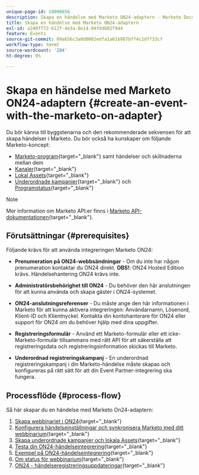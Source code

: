 ```yaml
---
unique-page-id: 10096656
description: Skapa en händelse med Marketo ON24-adaptern - Marketo Docs - produktdokumentation
title: Skapa en händelse med Marketo ON24-adaptern
exl-id: a240ff72-b12f-4e3a-8e14-94fddb02f944
feature: Events
source-git-commit: 09a656c3a0d0002edfa1a61b987bff4c1dff33cf
workflow-type: tm+mt
source-wordcount: '284'
ht-degree: 0%

---
```


# Skapa en händelse med Marketo ON24-adaptern {#create-an-event-with-the-marketo-on-adapter}

Du bör känna till byggstenarna och den rekommenderade sekvensen för att skapa händelser i Marketo. Du bör också ha kunskaper om följande Marketo-koncept:

* [Marketo-program](/help/marketo/product-docs/core-marketo-concepts/programs/creating-programs/understanding-programs.md){target="_blank"} samt händelser och skillnaderna mellan dem
* [Kanaler](/help/marketo/product-docs/administration/tags/create-a-program-channel.md){target="_blank"}
* [Lokal Assets](/help/marketo/product-docs/core-marketo-concepts/programs/creating-programs/understanding-local-assets-in-a-program.md){target="_blank"}
* [Underordnade kampanjer](/help/marketo/product-docs/demand-generation/events/create-an-event/create-an-event-with-the-marketo-on24-adapter/configure-event-settings-and-sync-marketo-with-your-webinar.md){target="_blank"} och [Programstatus](/help/marketo/product-docs/core-marketo-concepts/smart-campaigns/program-flow-actions/change-program-status.md){target="_blank"}

>[!NOTE]
>
>Mer information om Marketo API:er finns i [Marketo API-dokumentationen](https://experienceleague.adobe.com/sv/docs/marketo-developer/marketo/rest/rest-api){target="_blank"}.

## Förutsättningar {#prerequisites}

Följande krävs för att använda integreringen Marketo ON24:

* **Prenumeration på ON24-webbsändningar** - Om du inte har någon prenumeration kontaktar du ON24 direkt. **OBS!**: ON24 Hosted Edition krävs. Händelsehantering ON24 krävs inte.

* **Administratörsbehörighet till ON24** - Du behöver den här anslutningen för att kunna använda och skapa gäster i ON24-systemet.
* **ON24-anslutningsreferenser** - Du måste ange den här informationen i Marketo för att kunna aktivera integreringen: Användarnamn, Lösenord, Klient-ID och Klientnyckel. Kontakta din kontohanterare för ON24 eller support för ON24 om du behöver hjälp med dina uppgifter.
* **Registreringsformulär** - Använd ett Marketo-formulär eller ett icke-Marketo-formulär tillsammans med rätt API för att säkerställa att registreringsdata och registreringsinformation skickas till Marketo.
* **Underordnad registreringskampanj** - En underordnad registreringskampanj i din Marketo-händelse måste skapas och konfigureras på rätt sätt för att din Event Partner-integrering ska fungera.

## Processflöde {#process-flow}

Så här skapar du en händelse med Marketo On24-adaptern:

1. [Skapa webbinariet i ON24](/help/marketo/product-docs/demand-generation/events/create-an-event/create-an-event-with-the-marketo-on24-adapter/create-your-webinar-event-in-on24.md){target="_blank"}
1. [Konfigurera händelseinställningar och synkronisera Marketo med ditt webbinarium](/help/marketo/product-docs/demand-generation/events/create-an-event/create-an-event-with-the-marketo-on24-adapter/configure-event-settings-and-sync-marketo-with-your-webinar.md){target="_blank"}
1. [Skapa underordnade kampanjer och lokala Assets](/help/marketo/product-docs/demand-generation/events/create-an-event/create-an-event-with-the-marketo-on24-adapter/create-child-campaigns-and-local-assets.md){target="_blank"}
1. [Testa din ON24-händelseintegrering](/help/marketo/product-docs/demand-generation/events/create-an-event/create-an-event-with-the-marketo-on24-adapter/test-your-on24-event-integration.md){target="_blank"}
1. [Exempel på ON24-händelseintegrering](/help/marketo/product-docs/demand-generation/events/create-an-event/create-an-event-with-the-marketo-on24-adapter/example-on24-event-integration.md){target="_blank"}
1. [Om status för webbinarium](/help/marketo/product-docs/demand-generation/events/create-an-event/create-an-event-with-the-marketo-on24-adapter/understanding-webinar-program-statuses.md){target="_blank"}
1. [ON24 - händelseregistreringsuppdateringar](/help/marketo/product-docs/demand-generation/events/create-an-event/create-an-event-with-the-marketo-on24-adapter/on24-event-registration-updates.md){target="_blank"}
